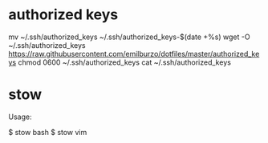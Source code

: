 # authorized keys

mv ~/.ssh/authorized_keys ~/.ssh/authorized_keys-$(date +%s)
wget -O ~/.ssh/authorized_keys https://raw.githubusercontent.com/emilburzo/dotfiles/master/authorized_keys
chmod 0600 ~/.ssh/authorized_keys
cat ~/.ssh/authorized_keys

# stow

Usage:

$ stow bash
$ stow vim

